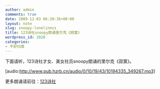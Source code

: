 ```yaml
---
author: admin
comments: true
date: 2009-12-03 06:20:36+00:00
layout: note
slug: snoopy-loneliness
title: 123诗社snoopy朗诵里尔克《寂寞》
wordpress_id: 2820
categories:
- 不好归类
---
```


下面请听，123诗社才女、美女社员snoopy朗诵的里尔克《寂寞》。

[audio:http://www.pub.hzrb.cn/audio/0/10/19/43/10194335_349267.mp3]

更多朗诵请前往：[123诗社](http://poet.blog.paowang.net/)
